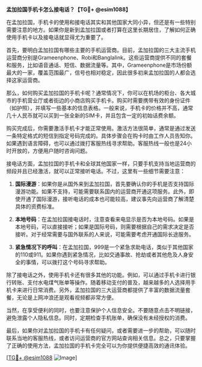 **孟加拉国手机卡怎么接电话？【TG💪+ @esim1088】**

在孟加拉国，手机卡的使用和接电话其实和其他国家大同小异，但还是有一些特别需要注意的地方。如果你是新到孟加拉国或者打算在这里长期居住，了解如何正确使用手机卡以及接电话就显得尤为重要了。

首先，要明白孟加拉国有哪些主要的手机运营商。目前，孟加拉国的三大主流手机运营商分别是Grameenphone、Robi和Banglalink。这些运营商提供不同的套餐和服务，比如语音通话、短信、数据流量等。其中，Grameenphone是市场份额最大的一家，覆盖范围最广，信号也相对稳定，因此很多初来孟加拉国的人都会选择这家运营商。

那么，如何购买孟加拉国的手机卡呢？通常情况下，你可以在机场的柜台、各大城市的手机营业厅或者街边的小商店购买手机卡。购买时需要携带有效的身份证件（如护照），并填写一些基本的信息表格。一般来说，手机卡的价格并不高，通常几十人民币就可以买到一张全新的SIM卡，并且包含一定的初始话费余额。

购买完成后，你需要激活手机卡才能正常使用。激活方法很简单，通常是通过发送一条特定格式的短信到指定号码完成的。具体步骤会在购卡时由工作人员告知你。如果遇到语言障碍，也可以通过拨打客服热线寻求帮助。客服热线一般也是24小时开放的，方便用户随时咨询问题。

接电话方面，孟加拉国的手机卡和全球其他国家一样，只要手机支持当地运营商的频段并且已经激活，就可以正常接听电话。不过，这里有一些细节需要注意：

1. **国际漫游**：如果你是从国外来到孟加拉国，首先要确认你的手机是否支持国际漫游功能。如果不支持，可能需要联系国内的运营商开通这项服务。此外，即使开通了国际漫游，接听电话的成本也可能较高，建议事先向运营商了解清楚具体的资费标准。

2. **本地号码**：在孟加拉国接电话时，注意查看来电显示是否为本地号码。如果是本地号码，可以直接接听；如果是国际号码，则需要根据自己的需求决定是否接听。对于经常需要与国外联系的人来说，可能需要考虑开通国际长途服务。

3. **紧急情况下的呼叫**：在孟加拉国，999是一个紧急求助电话，类似于其他国家的110或911。如果你遇到紧急情况，比如交通事故、抢劫或者其他危及人身安全的事情，可以拨打这个号码寻求帮助。

除了接电话之外，使用手机卡还有很多其他的功能。例如，可以通过手机卡进行银行转账、支付水电煤气账单等操作。随着移动支付的普及，越来越多的人选择用手机卡来进行日常消费。另外，孟加拉国的三大运营商都提供了丰富的数据流量套餐，无论是上网冲浪还是观看视频都非常方便。

当然，在享受便利的同时，也要注意保护个人信息安全。不要随意点击不明链接，避免泄露个人隐私信息。同时，定期检查手机账单，确保没有未经授权的消费。

最后，如果你对孟加拉国的手机卡有任何疑问，或者需要进一步的帮助，可以随时联系当地的客服热线，或者访问运营商的官方网站查询相关信息。总之，只要掌握了正确的使用方法，孟加拉国的手机卡完全可以为你提供便捷高效的通讯体验。

[[TG💪+ @esim1088](https://t.me/s/esim1088) ![Image](https://i.postimg.cc/4NQfJmqS/Snipaste-2025-05-13-00-14-12.png)]